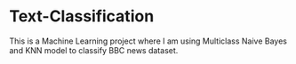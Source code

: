 # Text-Classification
This is a Machine Learning project where I am using Multiclass Naive Bayes and KNN model to classify BBC news dataset.
